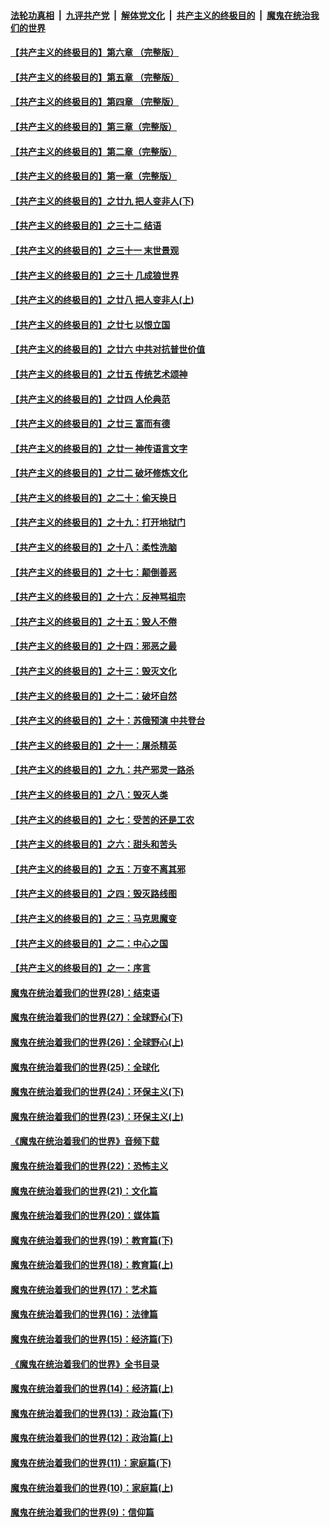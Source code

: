 ####  [法轮功真相](../../../../basic/blob/master/README.md?t=04222031) &nbsp;|&nbsp; [九评共产党](../../../../9ping.md/blob/master/README.md?t=04222031) &nbsp;|&nbsp; [解体党文化](../../../../jtdwh.md/blob/master/README.md?t=04222031)  &nbsp;|&nbsp; [共产主义的终极目的](../../../../gczydzjmd.md/blob/master/README.md?t=04222031) &nbsp;|&nbsp; [魔鬼在统治我们的世界](../../../../mgztzwmdsj.md/blob/master/README.md?t=04222031) 

#### [【共产主义的终极目的】第六章 （完整版）](../pages/nsc422/n11428913.md?t=04222031) 

#### [【共产主义的终极目的】第五章 （完整版）](../pages/nsc422/n11428912.md?t=04222031) 

#### [【共产主义的终极目的】第四章 （完整版）](../pages/nsc422/n11428907.md?t=04222031) 

#### [【共产主义的终极目的】第三章（完整版）](../pages/nsc422/n11428848.md?t=04222031) 

#### [【共产主义的终极目的】第二章（完整版）](../pages/nsc422/n11428831.md?t=04222031) 

#### [【共产主义的终极目的】第一章（完整版）](../pages/nsc422/n11417651.md?t=04222031) 

#### [【共产主义的终极目的】之廿九 把人变非人(下)](../pages/nsc422/n11344140.md?t=04222031) 

#### [【共产主义的终极目的】之三十二 结语](../pages/nsc422/n11360535.md?t=04222031) 

#### [【共产主义的终极目的】之三十一 末世景观](../pages/nsc422/n11351129.md?t=04222031) 

#### [【共产主义的终极目的】之三十 几成狼世界](../pages/nsc422/n11348280.md?t=04222031) 

#### [【共产主义的终极目的】之廿八 把人变非人(上)](../pages/nsc422/n11340492.md?t=04222031) 

#### [【共产主义的终极目的】之廿七 以恨立国](../pages/nsc422/n11336944.md?t=04222031) 

#### [【共产主义的终极目的】之廿六 中共对抗普世价值](../pages/nsc422/n11324785.md?t=04222031) 

#### [【共产主义的终极目的】之廿五 传统艺术颂神](../pages/nsc422/n11296396.md?t=04222031) 

#### [【共产主义的终极目的】之廿四 人伦典范](../pages/nsc422/n11296397.md?t=04222031) 

#### [【共产主义的终极目的】之廿三 富而有德](../pages/nsc422/n11283598.md?t=04222031) 

#### [【共产主义的终极目的】之廿一 神传语言文字](../pages/nsc422/n11263265.md?t=04222031) 

#### [【共产主义的终极目的】之廿二 破坏修炼文化](../pages/nsc422/n11245728.md?t=04222031) 

#### [【共产主义的终极目的】之二十：偷天换日](../pages/nsc422/n11238846.md?t=04222031) 

#### [【共产主义的终极目的】之十九：打开地狱门](../pages/nsc422/n11206376.md?t=04222031) 

#### [【共产主义的终极目的】之十八：柔性洗脑](../pages/nsc422/n11199994.md?t=04222031) 

#### [【共产主义的终极目的】之十七：颠倒善恶](../pages/nsc422/n11179782.md?t=04222031) 

#### [【共产主义的终极目的】之十六：反神骂祖宗](../pages/nsc422/n11166798.md?t=04222031) 

#### [【共产主义的终极目的】之十五：毁人不倦](../pages/nsc422/n11166792.md?t=04222031) 

#### [【共产主义的终极目的】之十四：邪恶之最](../pages/nsc422/n11150249.md?t=04222031) 

#### [【共产主义的终极目的】之十三：毁灭文化](../pages/nsc422/n11135227.md?t=04222031) 

#### [【共产主义的终极目的】之十二：破坏自然](../pages/nsc422/n11135214.md?t=04222031) 

#### [【共产主义的终极目的】之十：苏俄预演 中共登台](../pages/nsc422/n11118424.md?t=04222031) 

#### [【共产主义的终极目的】之十一：屠杀精英](../pages/nsc422/n11118442.md?t=04222031) 

#### [【共产主义的终极目的】之九：共产邪灵一路杀](../pages/nsc422/n11114139.md?t=04222031) 

#### [【共产主义的终极目的】之八：毁灭人类](../pages/nsc422/n11108503.md?t=04222031) 

#### [【共产主义的终极目的】之七：受苦的还是工农](../pages/nsc422/n11101809.md?t=04222031) 

#### [【共产主义的终极目的】之六：甜头和苦头](../pages/nsc422/n11096971.md?t=04222031) 

#### [【共产主义的终极目的】之五：万变不离其邪](../pages/nsc422/n11091285.md?t=04222031) 

#### [【共产主义的终极目的】之四：毁灭路线图](../pages/nsc422/n11086284.md?t=04222031) 

#### [【共产主义的终极目的】之三：马克思魔变](../pages/nsc422/n11061941.md?t=04222031) 

#### [【共产主义的终极目的】之二：中心之国](../pages/nsc422/n11047728.md?t=04222031) 

#### [【共产主义的终极目的】之一：序言](../pages/nsc422/n11086077.md?t=04222031) 

#### [魔鬼在统治着我们的世界(28)：结束语](../pages/nsc422/n10936246.md?t=04222031) 

#### [魔鬼在统治着我们的世界(27)：全球野心(下)](../pages/nsc422/n10928319.md?t=04222031) 

#### [魔鬼在统治着我们的世界(26)：全球野心(上)](../pages/nsc422/n10900318.md?t=04222031) 

#### [魔鬼在统治着我们的世界(25)：全球化](../pages/nsc422/n10788205.md?t=04222031) 

#### [魔鬼在统治着我们的世界(24)：环保主义(下)](../pages/nsc422/n10695307.md?t=04222031) 

#### [魔鬼在统治着我们的世界(23)：环保主义(上)](../pages/nsc422/n10688613.md?t=04222031) 

#### [《魔鬼在统治着我们的世界》音频下载](../pages/nsc422/n10635553.md?t=04222031) 

#### [魔鬼在统治着我们的世界(22)：恐怖主义](../pages/nsc422/n10614727.md?t=04222031) 

#### [魔鬼在统治着我们的世界(21)：文化篇](../pages/nsc422/n10597706.md?t=04222031) 

#### [魔鬼在统治着我们的世界(20)：媒体篇](../pages/nsc422/n10586579.md?t=04222031) 

#### [魔鬼在统治着我们的世界(19)：教育篇(下)](../pages/nsc422/n10564808.md?t=04222031) 

#### [魔鬼在统治着我们的世界(18)：教育篇(上)](../pages/nsc422/n10526970.md?t=04222031) 

#### [魔鬼在统治着我们的世界(17)：艺术篇](../pages/nsc422/n10499093.md?t=04222031) 

#### [魔鬼在统治着我们的世界(16)：法律篇](../pages/nsc422/n10485969.md?t=04222031) 

#### [魔鬼在统治着我们的世界(15)：经济篇(下)](../pages/nsc422/n10469975.md?t=04222031) 

#### [《魔鬼在统治着我们的世界》全书目录](../pages/nsc422/n10464261.md?t=04222031) 

#### [魔鬼在统治着我们的世界(14)：经济篇(上)](../pages/nsc422/n10457370.md?t=04222031) 

#### [魔鬼在统治着我们的世界(13)：政治篇(下)](../pages/nsc422/n10448270.md?t=04222031) 

#### [魔鬼在统治着我们的世界(12)：政治篇(上)](../pages/nsc422/n10444576.md?t=04222031) 

#### [魔鬼在统治着我们的世界(11)：家庭篇(下)](../pages/nsc422/n10440961.md?t=04222031) 

#### [魔鬼在统治着我们的世界(10)：家庭篇(上)](../pages/nsc422/n10435448.md?t=04222031) 

#### [魔鬼在统治着我们的世界(9)：信仰篇](../pages/nsc422/n10432159.md?t=04222031) 

